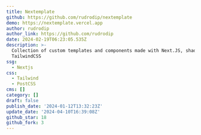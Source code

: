 ```yaml
---
title: Nextemplate
github: https://github.com/rudrodip/nextemplate
demo: https://nextemplate.vercel.app
author: rudrodip
author_link: https://github.com/rudrodip
date: 2024-02-19T06:23:05.535Z
description: >-
  Collection of custom templates and components made with Next.JS, shadcn/ui and
  TailwindCSS
ssg:
  - Nextjs
css:
  - Tailwind
  - PostCSS
cms: []
category: []
draft: false
publish_date: '2024-01-12T13:32:23Z'
update_date: '2024-04-10T16:39:08Z'
github_star: 18
github_fork: 3
---
```


